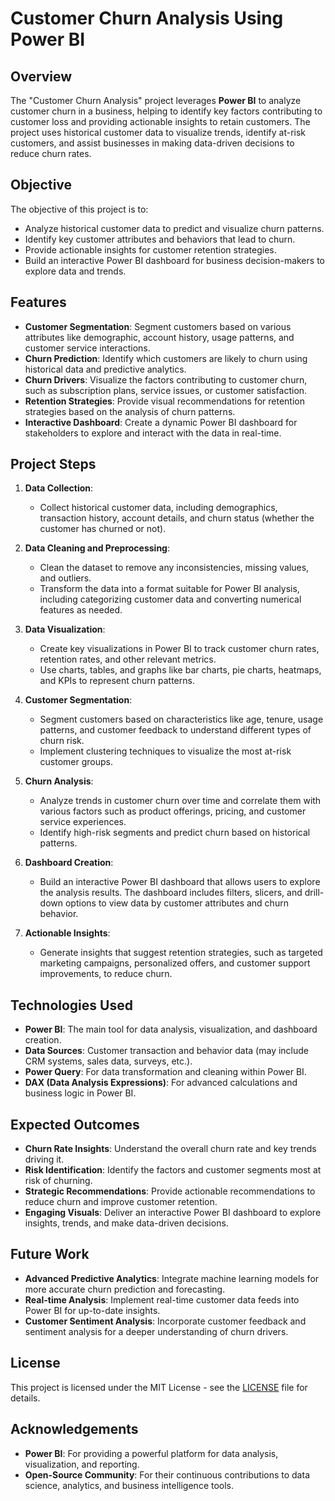 # Customer Churn Analysis Using Power BI

## Overview

The "Customer Churn Analysis" project leverages **Power BI** to analyze customer churn in a business, helping to identify key factors contributing to customer loss and providing actionable insights to retain customers. The project uses historical customer data to visualize trends, identify at-risk customers, and assist businesses in making data-driven decisions to reduce churn rates.

## Objective

The objective of this project is to:
- Analyze historical customer data to predict and visualize churn patterns.
- Identify key customer attributes and behaviors that lead to churn.
- Provide actionable insights for customer retention strategies.
- Build an interactive Power BI dashboard for business decision-makers to explore data and trends.

## Features

- **Customer Segmentation**: Segment customers based on various attributes like demographic, account history, usage patterns, and customer service interactions.
- **Churn Prediction**: Identify which customers are likely to churn using historical data and predictive analytics.
- **Churn Drivers**: Visualize the factors contributing to customer churn, such as subscription plans, service issues, or customer satisfaction.
- **Retention Strategies**: Provide visual recommendations for retention strategies based on the analysis of churn patterns.
- **Interactive Dashboard**: Create a dynamic Power BI dashboard for stakeholders to explore and interact with the data in real-time.

## Project Steps

1. **Data Collection**:
   - Collect historical customer data, including demographics, transaction history, account details, and churn status (whether the customer has churned or not).
   
2. **Data Cleaning and Preprocessing**:
   - Clean the dataset to remove any inconsistencies, missing values, and outliers.
   - Transform the data into a format suitable for Power BI analysis, including categorizing customer data and converting numerical features as needed.

3. **Data Visualization**:
   - Create key visualizations in Power BI to track customer churn rates, retention rates, and other relevant metrics.
   - Use charts, tables, and graphs like bar charts, pie charts, heatmaps, and KPIs to represent churn patterns.

4. **Customer Segmentation**:
   - Segment customers based on characteristics like age, tenure, usage patterns, and customer feedback to understand different types of churn risk.
   - Implement clustering techniques to visualize the most at-risk customer groups.

5. **Churn Analysis**:
   - Analyze trends in customer churn over time and correlate them with various factors such as product offerings, pricing, and customer service experiences.
   - Identify high-risk segments and predict churn based on historical patterns.

6. **Dashboard Creation**:
   - Build an interactive Power BI dashboard that allows users to explore the analysis results. The dashboard includes filters, slicers, and drill-down options to view data by customer attributes and churn behavior.

7. **Actionable Insights**:
   - Generate insights that suggest retention strategies, such as targeted marketing campaigns, personalized offers, and customer support improvements, to reduce churn.

## Technologies Used

- **Power BI**: The main tool for data analysis, visualization, and dashboard creation.
- **Data Sources**: Customer transaction and behavior data (may include CRM systems, sales data, surveys, etc.).
- **Power Query**: For data transformation and cleaning within Power BI.
- **DAX (Data Analysis Expressions)**: For advanced calculations and business logic in Power BI.

## Expected Outcomes

- **Churn Rate Insights**: Understand the overall churn rate and key trends driving it.
- **Risk Identification**: Identify the factors and customer segments most at risk of churning.
- **Strategic Recommendations**: Provide actionable recommendations to reduce churn and improve customer retention.
- **Engaging Visuals**: Deliver an interactive Power BI dashboard to explore insights, trends, and make data-driven decisions.

## Future Work

- **Advanced Predictive Analytics**: Integrate machine learning models for more accurate churn prediction and forecasting.
- **Real-time Analysis**: Implement real-time customer data feeds into Power BI for up-to-date insights.
- **Customer Sentiment Analysis**: Incorporate customer feedback and sentiment analysis for a deeper understanding of churn drivers.

## License

This project is licensed under the MIT License - see the [LICENSE](LICENSE) file for details.

## Acknowledgements

- **Power BI**: For providing a powerful platform for data analysis, visualization, and reporting.
- **Open-Source Community**: For their continuous contributions to data science, analytics, and business intelligence tools.
